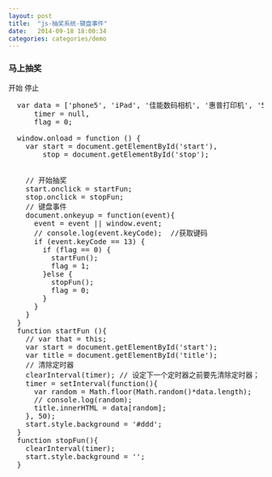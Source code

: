 ```yaml
---
layout: post
title:  "js-抽奖系统-键盘事件"
date:   2014-09-18 18:00:34
categories: categories/demo
---
```


<h3 class="text-center text-error" id="title">马上抽奖</h3>
<div class="btns text-center">
  <span id="start" class="btn btn-small">开始</span>
  <span id="stop" class="btn btn-small">停止</span>
</div>

<pre>
  var data = ['phone5', 'iPad', '佳能数码相机', '惠普打印机', '50元充值卡', '1000超市购物卡', '戴尔笔记本', '美的空调'],
      timer = null,
      flag = 0;

  window.onload = function () {
    var start = document.getElementById('start'),
        stop = document.getElementById('stop');


    // 开始抽奖
    start.onclick = startFun;
    stop.onclick = stopFun;
    // 键盘事件
    document.onkeyup = function(event){
      event = event || window.event;
      // console.log(event.keyCode);  //获取键码
      if (event.keyCode == 13) {
        if (flag == 0) {
          startFun();
          flag = 1;
        }else {
          stopFun();
          flag = 0;
        }
      }
    }
  }
  function startFun (){
    // var that = this;
    var start = document.getElementById('start');
    var title = document.getElementById('title');
    // 清除定时器
    clearInterval(timer); // 设定下一个定时器之前要先清除定时器；
    timer = setInterval(function(){
      var random = Math.floor(Math.random()*data.length);
      // console.log(random);
      title.innerHTML = data[random];
    }, 50);
    start.style.background = '#ddd';
  }
  function stopFun(){
    clearInterval(timer);
    start.style.background = '';
  }
</pre>

<script type="text/javascript">
  var data = ['phone5', 'iPad', '佳能数码相机', '惠普打印机', '50元充值卡', '1000超市购物卡', '戴尔笔记本', '美的空调'],
      timer = null,
      flag = 0;

  window.onload = function () {
    var start = document.getElementById('start'),
        stop = document.getElementById('stop');


    // 开始抽奖
    start.onclick = startFun;
    stop.onclick = stopFun;
    // 键盘事件
    document.onkeyup = function(event){
      event = event || window.event;
      // console.log(event.keyCode);  //获取键码
      if (event.keyCode == 13) {
        if (flag == 0) {
          startFun();
          flag = 1;
        }else {
          stopFun();
          flag = 0;
        }
      }
    }
  }
  function startFun (){
    // var that = this;
    var start = document.getElementById('start');
    var title = document.getElementById('title');
    // 清除定时器
    clearInterval(timer); // 设定下一个定时器之前要先清除定时器；
    timer = setInterval(function(){
      var random = Math.floor(Math.random()*data.length);
      // console.log(random);
      title.innerHTML = data[random];
    }, 50);
    start.style.background = '#ddd';
  }
  function stopFun(){
    clearInterval(timer);
    start.style.background = '';
  }
</script>